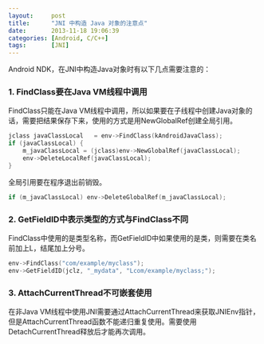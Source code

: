 ```yaml
---
layout:     post
title:      "JNI 中构造 Java 对象的注意点"
date:       2013-11-18 19:06:39
categories: [Android, C/C++]
tags:       [JNI]
---
```


Android NDK，在JNI中构造Java对象时有以下几点需要注意的：
<!--more-->

### 1. FindClass要在Java VM线程中调用

FindClass只能在Java VM线程中调用，所以如果要在子线程中创建Java对象的话，需要把结果保存下来，使用的方式是用NewGlobalRef创建全局引用。

```c
jclass javaClassLocal	= env->FindClass(kAndroidJavaClass);
if (javaClassLocal) {
	m_javaClassLocal = (jclass)env->NewGlobalRef(javaClassLocal);
	env->DeleteLocalRef(javaClassLocal);
}
```

全局引用要在程序退出前销毁。

```c
if (m_javaClassLocal) env->DeleteGlobalRef(m_javaClassLocal);
```

### 2. GetFieldID中表示类型的方式与FindClass不同

FindClass中使用的是类型名称，而GetFieldID中如果使用的是类，则需要在类名前加上L，结尾加上分号。

```c
env->FindClass("com/example/myclass");
env->GetFieldID(jclz, "_mydata", "Lcom/example/myclass;");
```

### 3. AttachCurrentThread不可嵌套使用

在非Java VM线程中使用JNI需要通过AttachCurrentThread来获取JNIEnv指针，但是AttachCurrentThread函数不能递归重复使用。需要使用DetachCurrentThread释放后才能再次调用。
